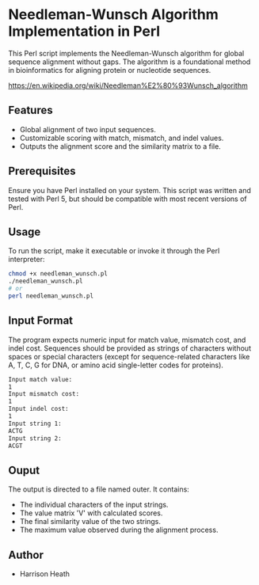 # Needleman-Wunsch Algorithm Implementation in Perl

This Perl script implements the Needleman-Wunsch algorithm for global sequence alignment without gaps. The algorithm is a foundational method in bioinformatics for aligning protein or nucleotide sequences.

https://en.wikipedia.org/wiki/Needleman%E2%80%93Wunsch_algorithm

## Features

- Global alignment of two input sequences.
- Customizable scoring with match, mismatch, and indel values.
- Outputs the alignment score and the similarity matrix to a file.

## Prerequisites

Ensure you have Perl installed on your system. This script was written and tested with Perl 5, but should be compatible with most recent versions of Perl.

## Usage

To run the script, make it executable or invoke it through the Perl interpreter:

```bash
chmod +x needleman_wunsch.pl
./needleman_wunsch.pl
# or
perl needleman_wunsch.pl
```
## Input Format

The program expects numeric input for match value, mismatch cost, and indel cost. Sequences should be provided as strings of characters without spaces or special characters (except for sequence-related characters like A, T, C, G for DNA, or amino acid single-letter codes for proteins).

```bash
Input match value:
1
Input mismatch cost:
1
Input indel cost:
1
Input string 1:
ACTG
Input string 2:
ACGT
```

## Ouput 

The output is directed to a file named outer. It contains:

- The individual characters of the input strings.
- The value matrix 'V' with calculated scores.
- The final similarity value of the two strings.
- The maximum value observed during the alignment process.

## Author 
- Harrison Heath 

